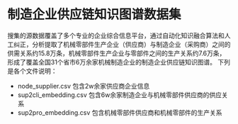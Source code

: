 #  制造企业供应链知识图谱数据集
搜集的源数据覆盖了多个专业的企业综合信息平台，通过自动化知识融合算法和人工纠正，分析提取了机械零部件生产企业（供应商）与制造企业（采购商）之间的供需关系约15.8万条，机械零部件生产企业与零部件之间的生产关系约7.6万条，形成了覆盖全国31个省市6万余家机械制造企业的制造企业供应链知识图谱。
下列是各个文件说明：
- node_supplier.csv 包含2w余家供应商企业信息
- sup2cli_embedding.csv 包含6w余家制造企业与机械零部件供应商的供应关系
- sup2pro_embedding.csv 包含机械零部件供应商和机械零部件的生产关系
